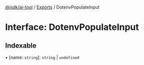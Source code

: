 [@isdk/ai-tool](../README.md) / [Exports](../modules.md) / DotenvPopulateInput

# Interface: DotenvPopulateInput

## Indexable

▪ [name: `string`]: `string` \| `undefined`
